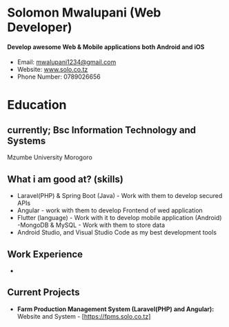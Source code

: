 Solomon Mwalupani (Web Developer)
======
#### Develop awesome Web & Mobile applications both Android and iOS
- Email: mwalupani1234@gmail.com
- Website: www.solo.co.tz
- Phone Number: 0789026656

# Education

## currently; Bsc Information Technology and Systems
Mzumbe University Morogoro

What i am good at? (skills)
------
- Laravel(PHP) & Spring Boot (Java) - Work with them to develop secured APIs
- Angular - work with them to develop Frontend of wed application
- Flutter (language) - Work with it to develop mobile application (Android)
-MongoDB & MySQL - Work with them to store data
- Android Studio, and Visual Studio Code as my best development tools

Work Experience
------
-

Current Projects
------
- **Farm Production Management System (Laravel(PHP) and Angular):** Website and System - [https://fpms.solo.co.tz]
